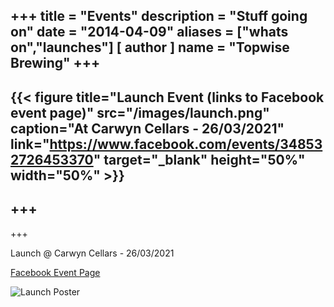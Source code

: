 +++
title = "Events"
description = "Stuff going on"
date = "2014-04-09"
aliases = ["whats on","launches"]
[ author ]
  name = "Topwise Brewing"
+++
---
{{< figure title="Launch Event (links to Facebook event page)" src="/images/launch.png" caption="At Carwyn Cellars - 26/03/2021" link="https://www.facebook.com/events/348532726453370" target="_blank" height="50%" width="50%" >}}
---
+++
---
+++

Launch @ Carwyn Cellars - 26/03/2021

[Facebook Event Page](https://www.facebook.com/events/348532726453370)

![Launch Poster](/images/launch.webp)
